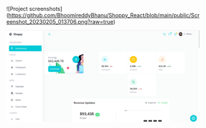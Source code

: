 ![Project screenshots] (https://github.com/BhoomireddyBhanu/Shoppy_React/blob/main/public/Screenshot_20230205_013706.png?raw=true)

![alt text](https://github.com/BhoomireddyBhanu/Shoppy_React/blob/main/Screenshot_20230205_013706.png?raw=true)
